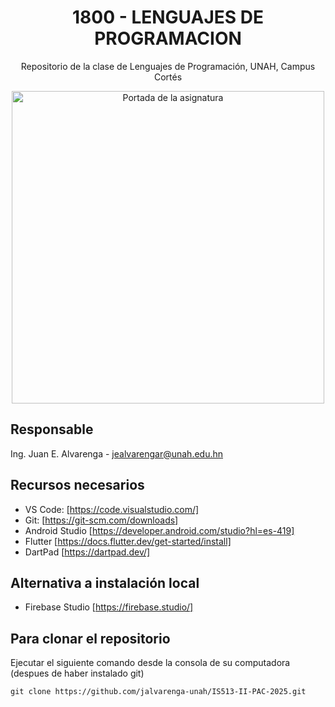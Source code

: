 <div align="center">

  # 1800 - LENGUAJES DE PROGRAMACION
  Repositorio de la clase de Lenguajes de Programación, UNAH, Campus Cortés
  
  <img aling="right" src = "https://campusvirtual.unah.edu.hn/pluginfile.php/1381446/course/overviewfiles/Tarjeta%20de%20Visita%20Disen%CC%83ador%20Web%20Ilustrado%20Amarillo%20%281%29.png" alt="Portada de la asignatura" width=500/>
</div>

## Responsable

Ing. Juan E. Alvarenga - jealvarengar@unah.edu.hn


## Recursos necesarios

- VS Code: [https://code.visualstudio.com/]
- Git: [https://git-scm.com/downloads]
- Android Studio [https://developer.android.com/studio?hl=es-419]
- Flutter [https://docs.flutter.dev/get-started/install]
- DartPad [https://dartpad.dev/]

## Alternativa a instalación local

- Firebase Studio [https://firebase.studio/]


## Para clonar el repositorio

Ejecutar el siguiente comando desde la consola de su computadora (despues de haber instalado git)

```
git clone https://github.com/jalvarenga-unah/IS513-II-PAC-2025.git
```
